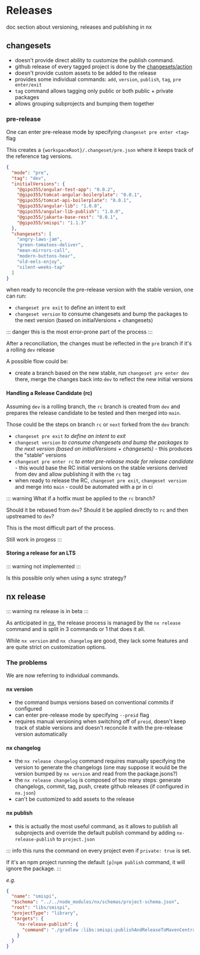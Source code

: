 # Releases

doc section about versioning, releases and publishing in nx

## changesets

- doesn't provide direct ability to customize the publish command.
- github release of every tagged project is done by the
[changesets/action](https://github.com/changesets/action)
- doesn't provide custom assets to be added to the release
- provides some individual commands: `add`, `version`, `publish`, `tag`, `pre
enter/exit`
- `tag` command allows tagging only public or both public + private packages
- allows grouping subprojects and bumping them together

### pre-release

One can enter pre-release mode by specifying `changeset pre enter <tag>` flag

This creates a `{workspaceRoot}/.changeset/pre.json` where it keeps track of the
reference tag versions.
```json
{
  "mode": "pre",
  "tag": "dev",
  "initialVersions": {
    "@gipo355/angular-test-app": "0.0.2",
    "@gipo355/tomcat-angular-boilerplate": "0.0.1",
    "@gipo355/tomcat-api-boilerplate": "0.0.1",
    "@gipo355/angular-lib": "1.0.0",
    "@gipo355/angular-lib-publish": "1.0.0",
    "@gipo355/jakarta-base-rest": "0.0.1",
    "@gipo355/smispi": "1.1.3"
  },
  "changesets": [
    "angry-laws-jam",
    "green-tomatoes-deliver",
    "mean-mirrors-call",
    "modern-buttons-hear",
    "old-eels-enjoy",
    "silent-weeks-tap"
  ]
}
```

when ready to reconcile the pre-release version with the stable version, one can
run:
- `changeset pre exit` to define an intent to exit
- `changeset version` to consume changesets and bump the packages to the next version (based on initialVersions + changesets)

::: danger
this is the most error-prone part of the process
:::

After a reconciliation, the changes must be reflected in the `pre` branch if
it's a rolling `dev` release

A possible flow could be:
- create a branch based on the new stable, run `changeset pre enter dev` there, merge
  the changes back into `dev` to reflect the new initial versions

#### **Handling a Release Candidate (rc)**

Assuming `dev` is a rolling branch, the `rc` branch is created from `dev` and
prepares the release candidate to be tested and then merged into `main`.

Those could be the steps on branch `rc` or `next` forked from the `dev` branch:
- `changeset pre exit` _to define an intent to exit_
- `changeset version` _to consume changesets and bump the packages to the next version (based on initialVersions + changesets)_ - this produces the "stable" versions
- `changeset pre enter rc` _to enter pre-release mode for release candidate_ -
this would base the RC initial versions on the stable versions derived from dev
and allow publishing it with the `rc` tag
- when ready to release the RC, `changeset pre exit`, `changeset version` and
merge into `main` - could be automated with a pr in ci

::: warning
What if a hotfix must be applied to the `rc` branch?

Should it be rebased from `dev`? Should it be applied directly to `rc` and then
upstreamed to `dev`?

This is the most difficult part of the process.

Still work in progess
:::

#### Storing a release for an LTS

::: warning
not implemented
:::

Is this possible only when using a sync strategy?


## nx release

::: warning
nx release is in beta
:::

As anticipated in [nx](./nx.md#release), the release process is managed by the `nx release` command and is split in 3 commands or 1 that does it all.

While `nx version` and `nx changelog` are good, they lack some features and are
quite strict on customization options.

### **The problems**

We are now referring to individual commands.

#### nx version

- the command bumps versions based on conventional commits if configured
- can enter pre-release mode by specifying `--preid` flag
- requires manual versioning when switching off of `preid`, doesn't keep track
of stable versions and doesn't reconcile it with the pre-release version
automatically

#### nx changelog

- the `nx release changelog` command requires manually specifying the version to generate the changelogs (one may suppose it would be the version bumped by `nx version` and read from the package.jsons?)
- the `nx release changelog` is composed of too many steps: generate changelogs, commit,
  tag, push, create github releases (if configured in `nx.json`)
- can't be customized to add assets to the release

#### nx publish

- this is actually the most useful command, as it allows to publish all
subprojects and override the default publish command by adding
`nx-release-publish` to `project.json`

::: info
this runs the command on every project even if `private: true` is set.

If it's an npm project running the default `[p]npm publish` command, it will
ignore the package.
:::

_e.g._
```json
{
  "name": "smispi",
  "$schema": "../../node_modules/nx/schemas/project-schema.json",
  "root": "libs/smispi",
  "projectType": "library",
  "targets": {
    "nx-release-publish": {
      "command": "./gradlew :libs:smispi:publishAndReleaseToMavenCentral --no-configuration-cache"
    }
  }
}

```
